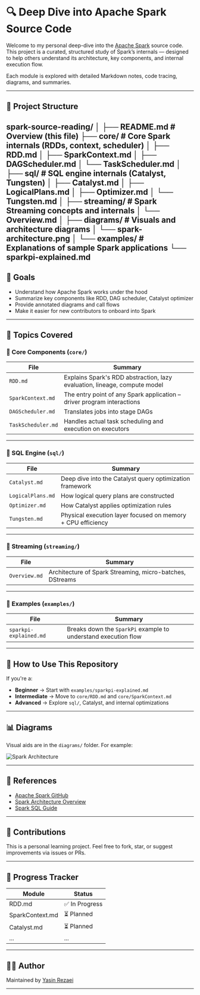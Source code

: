 # 🔍 Deep Dive into Apache Spark Source Code

Welcome to my personal deep-dive into the [Apache Spark](https://github.com/apache/spark) source code. This project is a curated, structured study of Spark’s internals — designed to help others understand its architecture, key components, and internal execution flow.

Each module is explored with detailed Markdown notes, code tracing, diagrams, and summaries.

---

## 📁 Project Structure
spark-source-reading/
│
├── README.md                      # Overview (this file)
├── core/                          # Core Spark internals (RDDs, context, scheduler)
│   ├── RDD.md
│   ├── SparkContext.md
│   ├── DAGScheduler.md
│   └── TaskScheduler.md
│
├── sql/                           # SQL engine internals (Catalyst, Tungsten)
│   ├── Catalyst.md
│   ├── LogicalPlans.md
│   ├── Optimizer.md
│   └── Tungsten.md
│
├── streaming/                     # Spark Streaming concepts and internals
│   └── Overview.md
│
├── diagrams/                      # Visuals and architecture diagrams
│   └── spark-architecture.png
│
└── examples/                      # Explanations of sample Spark applications
    └── sparkpi-explained.md
---

## 📌 Goals

- Understand how Apache Spark works under the hood
- Summarize key components like RDD, DAG scheduler, Catalyst optimizer
- Provide annotated diagrams and call flows
- Make it easier for new contributors to onboard into Spark

---

## 🧠 Topics Covered

### 🔧 Core Components (`core/`)
| File | Summary |
|------|---------|
| `RDD.md` | Explains Spark's RDD abstraction, lazy evaluation, lineage, compute model |
| `SparkContext.md` | The entry point of any Spark application – driver program interactions |
| `DAGScheduler.md` | Translates jobs into stage DAGs |
| `TaskScheduler.md` | Handles actual task scheduling and execution on executors |

---

### 🧮 SQL Engine (`sql/`)
| File | Summary |
|------|---------|
| `Catalyst.md` | Deep dive into the Catalyst query optimization framework |
| `LogicalPlans.md` | How logical query plans are constructed |
| `Optimizer.md` | How Catalyst applies optimization rules |
| `Tungsten.md` | Physical execution layer focused on memory + CPU efficiency |

---

### 🔁 Streaming (`streaming/`)
| File | Summary |
|------|---------|
| `Overview.md` | Architecture of Spark Streaming, micro-batches, DStreams |

---

### 📌 Examples (`examples/`)
| File | Summary |
|------|---------|
| `sparkpi-explained.md` | Breaks down the `SparkPi` example to understand execution flow |

---

## 🧭 How to Use This Repository

If you're a:
- **Beginner** → Start with `examples/sparkpi-explained.md`
- **Intermediate** → Move to `core/RDD.md` and `core/SparkContext.md`
- **Advanced** → Explore `sql/`, Catalyst, and internal optimizations

---

## 📊 Diagrams

Visual aids are in the `diagrams/` folder. For example:

![Spark Architecture](diagrams/spark-architecture.png)

---

## 🔗 References

- [Apache Spark GitHub](https://github.com/apache/spark)
- [Spark Architecture Overview](https://spark.apache.org/docs/latest/cluster-overview.html)
- [Spark SQL Guide](https://spark.apache.org/docs/latest/sql-getting-started.html)

---

## 🙌 Contributions

This is a personal learning project. Feel free to fork, star, or suggest improvements via issues or PRs.

---

## 📅 Progress Tracker

| Module | Status |
|--------|--------|
| RDD.md | ✅ In Progress |
| SparkContext.md | ⏳ Planned |
| Catalyst.md | ⏳ Planned |
| ... | ... |

---

## 🧑‍💻 Author

Maintained by [Yasin Rezaei](https://github.com/yasinrezaei)

---


